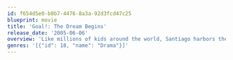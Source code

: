 ```yaml
---
id: f654d5e0-b0b7-4476-8a3a-92d3fcd47c25
blueprint: movie
title: 'Goal!: The Dream Begins'
release_date: '2005-06-06'
overview: 'Like millions of kids around the world, Santiago harbors the dream of being a professional footballer...However, living in the Barrios section of Los Angeles, he thinks it is only that--a dream. Until one day an extraordinary turn of events has him trying out for Premiership club Newcastle United.'
genres: '[{"id": 18, "name": "Drama"}]'
---
```

